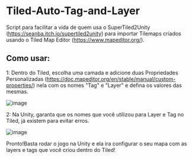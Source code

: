 # Tiled-Auto-Tag-and-Layer

Script para facilitar a vida de quem usa o SuperTiled2Unity (https://seanba.itch.io/supertiled2unity) para importar Tilemaps criados usando o Tiled Map Editor (https://www.mapeditor.org/).

## Como usar:

1: Dentro do Tiled, escolha uma camada e adicione duas Propriedades Personalizadas (https://doc.mapeditor.org/en/stable/manual/custom-properties/) nela com os nomes "Tag" e "Layer" e defina os valores das mesmas. 

![image](https://user-images.githubusercontent.com/52185914/202802432-33ca65ef-c808-490c-8bc5-5989d9005cc2.png)

2: Na Unity, garanta que os nomes que você utilizou para Layer e Tag no Tiled, já existem para evitar erros.

![image](https://user-images.githubusercontent.com/52185914/202803061-fb908a9c-27ac-49a4-87e6-f2ef019a6a9e.png)


Pronto!Basta rodar o jogo na Unity e ela ira configurar o seu mapa com as layers e tags que você criou dentro do Tiled!
